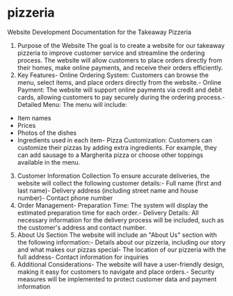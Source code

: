 # pizzeria
Website Development Documentation for the Takeaway Pizzeria
 1. Purpose of the Website
 The goal is to create a website for our takeaway pizzeria to improve customer service and
 streamline the ordering process. The website will allow customers to place orders directly from their
 homes, make online payments, and receive their orders efficiently.
 2. Key Features- Online Ordering System: Customers can browse the menu, select items, and place orders directly
 from the website.- Online Payment: The website will support online payments via credit and debit cards, allowing
 customers to pay securely during the ordering process.- Detailed Menu: The menu will include:
  - Item names
  - Prices
  - Photos of the dishes
  - Ingredients used in each item- Pizza Customization: Customers can customize their pizzas by adding extra ingredients. For
 example, they can add sausage to a Margherita pizza or choose other toppings available in the
 menu.
 3. Customer Information Collection
 To ensure accurate deliveries, the website will collect the following customer details:- Full name (first and last name)- Delivery address (including street name and house number)- Contact phone number
 4. Order Management- Preparation Time: The system will display the estimated preparation time for each order.- Delivery Details: All necessary information for the delivery process will be included, such as the
 customer's address and contact number.
 5. About Us Section
The website will include an "About Us" section with the following information:- Details about our pizzeria, including our story and what makes our pizzas special- The location of our pizzeria with the full address- Contact information for inquiries
 6. Additional Considerations- The website will have a user-friendly design, making it easy for customers to navigate and place
 orders.- Security measures will be implemented to protect customer data and payment information
